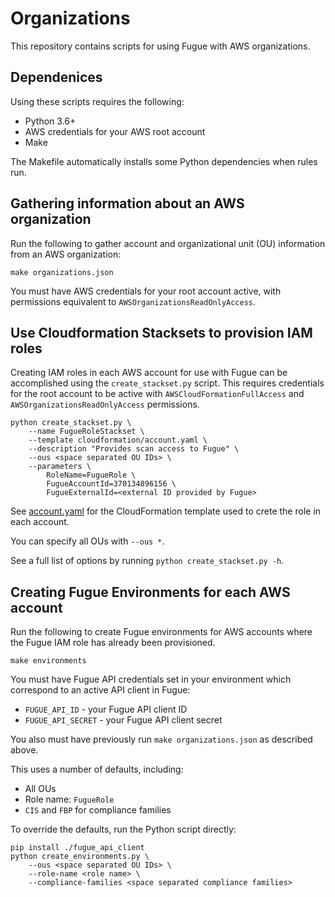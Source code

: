# Organizations

This repository contains scripts for using Fugue with AWS organizations.

## Dependenices

Using these scripts requires the following:

 * Python 3.6+
 * AWS credentials for your AWS root account
 * Make

The Makefile automatically installs some Python dependencies when rules run.

## Gathering information about an AWS organization

Run the following to gather account and organizational unit (OU) information
from an AWS organization:

```
make organizations.json
```

You must have AWS credentials for your root account active, with permissions
equivalent to `AWSOrganizationsReadOnlyAccess`.

## Use Cloudformation Stacksets to provision IAM roles

Creating IAM roles in each AWS account for use with Fugue can be accomplished
using the `create_stackset.py` script. This requires credentials for the root
account to be active with `AWSCloudFormationFullAccess` and
`AWSOrganizationsReadOnlyAccess` permissions.

```
python create_stackset.py \
    --name FugueRoleStackset \
    --template cloudformation/account.yaml \
    --description "Provides scan access to Fugue" \
    --ous <space separated OU IDs> \
    --parameters \
        RoleName=FugueRole \
        FugueAccountId=370134896156 \
        FugueExternalId=<external ID provided by Fugue>
```

See [account.yaml](cloudformation/account.yaml) for the CloudFormation template
used to crete the role in each account.

You can specify all OUs with `--ous *`.

See a full list of options by running `python create_stackset.py -h`.

## Creating Fugue Environments for each AWS account

Run the following to create Fugue environments for AWS accounts
where the Fugue IAM role has already been provisioned.

```
make environments
```

You must have Fugue API credentials set in your environment which correspond
to an active API client in Fugue:

* `FUGUE_API_ID` - your Fugue API client ID
* `FUGUE_API_SECRET` - your Fugue API client secret

You also must have previously run `make organizations.json` as described above.

This uses a number of defaults, including:

* All OUs
* Role name: `FugueRole`
* `CIS` and `FBP` for compliance families

To override the defaults, run the Python script directly:

```
pip install ./fugue_api_client
python create_environments.py \
    --ous <space separated OU IDs> \
    --role-name <role name> \
    --compliance-families <space separated compliance families>
```
